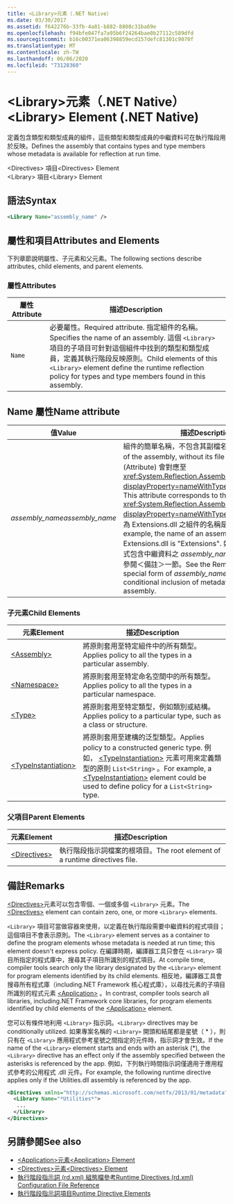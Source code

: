 ```yaml
---
title: <Library>元素（.NET Native）
ms.date: 03/30/2017
ms.assetid: f642276b-33fb-4a81-b882-8808c31ba69e
ms.openlocfilehash: f94bfe047fa7a95b6f24264bae0b27112c589dfd
ms.sourcegitcommit: b16c00371ea06398859ecd157defc81301c9070f
ms.translationtype: MT
ms.contentlocale: zh-TW
ms.lasthandoff: 06/06/2020
ms.locfileid: "73128360"
---
```

# <a name="library-element-net-native"></a><span data-ttu-id="52d07-102">\<Library>元素（.NET Native）</span><span class="sxs-lookup"><span data-stu-id="52d07-102">\<Library> Element (.NET Native)</span></span>
<span data-ttu-id="52d07-103">定義包含類型和類型成員的組件，這些類型和類型成員的中繼資料可在執行階段用於反映。</span><span class="sxs-lookup"><span data-stu-id="52d07-103">Defines the assembly that contains types and type members whose metadata is available for reflection at run time.</span></span>  
  
 <span data-ttu-id="52d07-104">\<Directives> 項目</span><span class="sxs-lookup"><span data-stu-id="52d07-104">\<Directives> Element</span></span>  
<span data-ttu-id="52d07-105">\<Library> 項目</span><span class="sxs-lookup"><span data-stu-id="52d07-105">\<Library> Element</span></span>  
  
## <a name="syntax"></a><span data-ttu-id="52d07-106">語法</span><span class="sxs-lookup"><span data-stu-id="52d07-106">Syntax</span></span>  
  
```xml  
<Library Name="assembly_name" />  
```  
  
## <a name="attributes-and-elements"></a><span data-ttu-id="52d07-107">屬性和項目</span><span class="sxs-lookup"><span data-stu-id="52d07-107">Attributes and Elements</span></span>  
 <span data-ttu-id="52d07-108">下列章節說明屬性、子元素和父元素。</span><span class="sxs-lookup"><span data-stu-id="52d07-108">The following sections describe attributes, child elements, and parent elements.</span></span>  
  
### <a name="attributes"></a><span data-ttu-id="52d07-109">屬性</span><span class="sxs-lookup"><span data-stu-id="52d07-109">Attributes</span></span>  
  
|<span data-ttu-id="52d07-110">屬性</span><span class="sxs-lookup"><span data-stu-id="52d07-110">Attribute</span></span>|<span data-ttu-id="52d07-111">描述</span><span class="sxs-lookup"><span data-stu-id="52d07-111">Description</span></span>|  
|---------------|-----------------|  
|`Name`|<span data-ttu-id="52d07-112">必要屬性。</span><span class="sxs-lookup"><span data-stu-id="52d07-112">Required attribute.</span></span> <span data-ttu-id="52d07-113">指定組件的名稱。</span><span class="sxs-lookup"><span data-stu-id="52d07-113">Specifies the name of an assembly.</span></span> <span data-ttu-id="52d07-114">這個 `<Library>` 項目的子項目可針對這個組件中找到的類型和類型成員，定義其執行階段反映原則。</span><span class="sxs-lookup"><span data-stu-id="52d07-114">Child elements of this `<Library>` element define the runtime reflection policy for types and type members found in this assembly.</span></span>|  
  
## <a name="name-attribute"></a><span data-ttu-id="52d07-115">Name 屬性</span><span class="sxs-lookup"><span data-stu-id="52d07-115">Name attribute</span></span>  
  
|<span data-ttu-id="52d07-116">值</span><span class="sxs-lookup"><span data-stu-id="52d07-116">Value</span></span>|<span data-ttu-id="52d07-117">描述</span><span class="sxs-lookup"><span data-stu-id="52d07-117">Description</span></span>|  
|-----------|-----------------|  
|<span data-ttu-id="52d07-118">*assembly_name*</span><span class="sxs-lookup"><span data-stu-id="52d07-118">*assembly_name*</span></span>|<span data-ttu-id="52d07-119">組件的簡單名稱，不包含其副檔名。</span><span class="sxs-lookup"><span data-stu-id="52d07-119">The simple name of the assembly, without its file extension.</span></span> <span data-ttu-id="52d07-120">這個屬性 (Attribute) 會對應至 <xref:System.Reflection.AssemblyName.Name%2A?displayProperty=nameWithType> 屬性 (Property)。</span><span class="sxs-lookup"><span data-stu-id="52d07-120">This attribute corresponds to the <xref:System.Reflection.AssemblyName.Name%2A?displayProperty=nameWithType> property.</span></span> <span data-ttu-id="52d07-121">例如，名為 Extensions.dll 之組件的名稱是 "Extensions"。</span><span class="sxs-lookup"><span data-stu-id="52d07-121">For example, the name of an assembly named Extensions.dll is "Extensions".</span></span> <span data-ttu-id="52d07-122">如需支援從組件條件式包含中繼資料之 *assembly_name* 的特殊格式，請參閱＜備註＞一節。</span><span class="sxs-lookup"><span data-stu-id="52d07-122">See the Remarks section for a special form of *assembly_name* that supports conditional inclusion of metadata from the assembly.</span></span>|  
  
### <a name="child-elements"></a><span data-ttu-id="52d07-123">子元素</span><span class="sxs-lookup"><span data-stu-id="52d07-123">Child Elements</span></span>  
  
|<span data-ttu-id="52d07-124">元素</span><span class="sxs-lookup"><span data-stu-id="52d07-124">Element</span></span>|<span data-ttu-id="52d07-125">描述</span><span class="sxs-lookup"><span data-stu-id="52d07-125">Description</span></span>|  
|-------------|-----------------|  
|[\<Assembly>](assembly-element-net-native.md)|<span data-ttu-id="52d07-126">將原則套用至特定組件中的所有類型。</span><span class="sxs-lookup"><span data-stu-id="52d07-126">Applies policy to all the types in a particular assembly.</span></span>|  
|[\<Namespace>](namespace-element-net-native.md)|<span data-ttu-id="52d07-127">將原則套用至特定命名空間中的所有類型。</span><span class="sxs-lookup"><span data-stu-id="52d07-127">Applies policy to all the types in a particular namespace.</span></span>|  
|[\<Type>](type-element-net-native.md)|<span data-ttu-id="52d07-128">將原則套用至特定類型，例如類別或結構。</span><span class="sxs-lookup"><span data-stu-id="52d07-128">Applies policy to a particular type, such as a class or structure.</span></span>|  
|[\<TypeInstantiation>](typeinstantiation-element-net-native.md)|<span data-ttu-id="52d07-129">將原則套用至建構的泛型類型。</span><span class="sxs-lookup"><span data-stu-id="52d07-129">Applies policy to a constructed generic type.</span></span> <span data-ttu-id="52d07-130">例如， [\<TypeInstantiation>](typeinstantiation-element-net-native.md) 元素可用來定義類型的原則 `List<String>` 。</span><span class="sxs-lookup"><span data-stu-id="52d07-130">For example, a [\<TypeInstantiation>](typeinstantiation-element-net-native.md) element could be used to define policy for a `List<String>` type.</span></span>|  
  
### <a name="parent-elements"></a><span data-ttu-id="52d07-131">父項目</span><span class="sxs-lookup"><span data-stu-id="52d07-131">Parent Elements</span></span>  
  
|<span data-ttu-id="52d07-132">元素</span><span class="sxs-lookup"><span data-stu-id="52d07-132">Element</span></span>|<span data-ttu-id="52d07-133">描述</span><span class="sxs-lookup"><span data-stu-id="52d07-133">Description</span></span>|  
|-------------|-----------------|  
|[\<Directives>](directives-element-net-native.md)|<span data-ttu-id="52d07-134">執行階段指示詞檔案的根項目。</span><span class="sxs-lookup"><span data-stu-id="52d07-134">The root element of a runtime directives file.</span></span>|  
  
## <a name="remarks"></a><span data-ttu-id="52d07-135">備註</span><span class="sxs-lookup"><span data-stu-id="52d07-135">Remarks</span></span>  
 <span data-ttu-id="52d07-136">[\<Directives>](directives-element-net-native.md)元素可以包含零個、一個或多個 `<Library>` 元素。</span><span class="sxs-lookup"><span data-stu-id="52d07-136">The [\<Directives>](directives-element-net-native.md) element can contain zero, one, or more `<Library>` elements.</span></span>  
  
 <span data-ttu-id="52d07-137">`<Library>` 項目可當做容器來使用，以定義在執行階段需要中繼資料的程式項目；這個項目不會表示原則。</span><span class="sxs-lookup"><span data-stu-id="52d07-137">The `<Library>` element serves as a container to define the program elements whose metadata is needed at run time; this element doesn't express policy.</span></span> <span data-ttu-id="52d07-138">在編譯時期，編譯器工具只會在 `<Library>` 項目所指定的程式庫中，搜尋其子項目所識別的程式項目。</span><span class="sxs-lookup"><span data-stu-id="52d07-138">At compile time, compiler tools search only the library designated by the `<Library>` element for program elements identified by its child elements.</span></span> <span data-ttu-id="52d07-139">相反地，編譯器工具會搜尋所有程式庫（including.NET Framework 核心程式庫），以尋找元素的子項目所識別的程式元素 [\<Application>](application-element-net-native.md) 。</span><span class="sxs-lookup"><span data-stu-id="52d07-139">In contrast, compiler tools search all libraries, including.NET Framework core libraries, for program elements identified by child elements of the [\<Application>](application-element-net-native.md) element.</span></span>  
  
 <span data-ttu-id="52d07-140">您可以有條件地利用 `<Library>` 指示詞。</span><span class="sxs-lookup"><span data-stu-id="52d07-140">`<Library>` directives may be conditionally utilized.</span></span> <span data-ttu-id="52d07-141">如果專案名稱的 `<Library>` 開頭和結尾都是星號（ \* ），則只有在 `<Library>` 應用程式參考星號之間指定的元件時，指示詞才會生效。</span><span class="sxs-lookup"><span data-stu-id="52d07-141">If the name of the `<Library>` element starts and ends with an asterisk (\*), the `<Library>` directive has an effect only if the assembly specified between the asterisks is referenced by the app.</span></span> <span data-ttu-id="52d07-142">例如，下列執行時間指示詞僅適用于應用程式參考的公用程式 .dll 元件。</span><span class="sxs-lookup"><span data-stu-id="52d07-142">For example, the following runtime directive applies only if the Utilities.dll assembly is referenced by the app.</span></span>  
  
```xml  
<Directives xmlns="http://schemas.microsoft.com/netfx/2013/01/metadata">  
  <Library Name="*Utilities*">  
   ...  
  </Library>  
</Directives>  
```  
  
## <a name="see-also"></a><span data-ttu-id="52d07-143">另請參閱</span><span class="sxs-lookup"><span data-stu-id="52d07-143">See also</span></span>

- [<span data-ttu-id="52d07-144">\<Application>元素</span><span class="sxs-lookup"><span data-stu-id="52d07-144">\<Application> Element</span></span>](application-element-net-native.md)
- [<span data-ttu-id="52d07-145">\<Directives>元素</span><span class="sxs-lookup"><span data-stu-id="52d07-145">\<Directives> Element</span></span>](directives-element-net-native.md)
- [<span data-ttu-id="52d07-146">執行階段指示詞 (rd.xml) 組態檔參考</span><span class="sxs-lookup"><span data-stu-id="52d07-146">Runtime Directives (rd.xml) Configuration File Reference</span></span>](runtime-directives-rd-xml-configuration-file-reference.md)
- [<span data-ttu-id="52d07-147">執行階段指示詞項目</span><span class="sxs-lookup"><span data-stu-id="52d07-147">Runtime Directive Elements</span></span>](runtime-directive-elements.md)
